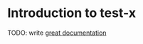 # Introduction to test-x

TODO: write [great documentation](http://jacobian.org/writing/what-to-write/)
